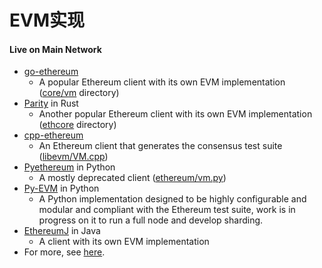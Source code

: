 # EVM实现

#### Live on Main Network

* [go-ethereum](https://github.com/ethereum/go-ethereum)
  * A popular Ethereum client with its own EVM implementation \([core/vm](https://github.com/ethereum/go-ethereum/tree/master/core/vm) directory\)
* [Parity](https://github.com/paritytech/parity) in Rust
  * Another popular Ethereum client with its own EVM implementation \([ethcore](https://github.com/paritytech/parity/tree/master/ethcore) directory\)
* [cpp-ethereum](https://github.com/ethereum/cpp-ethereum)
  * An Ethereum client that generates the consensus test suite \([libevm/VM.cpp](https://github.com/ethereum/cpp-ethereum/blob/develop/libevm/VM.cpp)\)
* [Pyethereum](https://github.com/ethereum/pyethereum) in Python
  * A mostly deprecated client \([ethereum/vm.py](https://github.com/ethereum/pyethereum/blob/develop/ethereum/vm.py)\)
* [Py-EVM](https://github.com/pipermerriam/py-evm) in Python
  * A Python implementation designed to be highly configurable and modular and compliant with the Ethereum test suite, work is in progress on it to run a full node and develop sharding.
* [EthereumJ](https://github.com/ethereum/ethereumj) in Java
  * A client with its own EVM implementation
* For more, see [here](https://github.com/ethereum/wiki/wiki/Clients).

